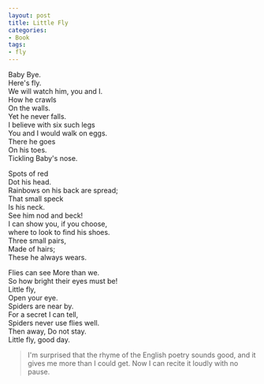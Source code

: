 ```yaml
---
layout: post
title: Little Fly
categories:
- Book
tags:
- fly
---
```


Baby Bye.  
Here's fly.  
We will watch him, you and I.  
    How he crawls  
    On the walls.  
    Yet he never falls.  
I believe with six such legs  
You and I would walk on eggs.  
    There he goes  
    On his toes.  
    Tickling Baby's nose.  
    
Spots of red  
Dot his head.  
Rainbows on his back are spread;  
    That small speck  
    Is his neck.  
    See him nod and beck!  
I can show you, if you choose,  
where to look to find his shoes.  
    Three small pairs,  
    Made of hairs;  
    These he always wears.  
    
Flies can see
More than we.  
So how bright their eyes must be!  
    Little fly,  
    Open your eye.  
    Spiders are near by.  
For a secret I can tell,  
Spiders never use flies well.  
    Then away,
    Do not stay.  
    Little fly, good day.
    

> I'm surprised that the rhyme of the English poetry sounds good, and it gives me more than I could get. Now I can recite it loudly with no pause.